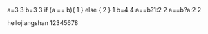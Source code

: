 a=3
3
b=3
3
if (a == b){
    1
} else {
    2
}
1
b=4
4
a==b?1:2
2
a==b?a:2
2



hellojiangshan
12345678
